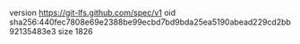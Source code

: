 version https://git-lfs.github.com/spec/v1
oid sha256:440fec7808e69e2388be99ecbd7bd9bda25ea5190abead229cd2bb92135483e3
size 1826
